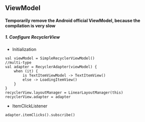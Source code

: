## ViewModel 

#### Temporarily remove the Android official ViewModel, because the compilation is very slow

##### 1. Configure RecyclerView

* Initialization

```
val viewModel = SimpleRecyclerViewModel()
//multi-type
val adapter = RecyclerAdapter(viewModel) {
    when (it) {
        is TextItemViewModel -> TextItemView()
        else -> LoadingItemView()
    }
}
recyclerView.layoutManager = LinearLayoutManager(this)
recyclerView.adapter = adapter
```

* ItemClickListener

```
adapter.itemClicks().subscribe()
```